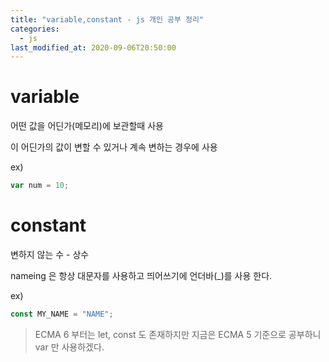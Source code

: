 ```yaml
---
title: "variable,constant - js 개인 공부 정리"
categories: 
  - js
last_modified_at: 2020-09-06T20:50:00
---
```


# variable

어떤 값을 어딘가(메모리)에 보관할때 사용

이 어딘가의 값이 변할 수 있거나 계속 변하는 경우에 사용

ex)
```js
var num = 10;
```

# constant

변하지 않는 수 - 상수

nameing 은 항상 대문자를 사용하고 띄어쓰기에 언더바(_)를 사용 한다.

ex)
```js
const MY_NAME = "NAME";
```

> ECMA 6 부터는 let, const 도 존재하지만
> 지금은 ECMA 5 기준으로 공부하니 var 만 사용하겠다.



